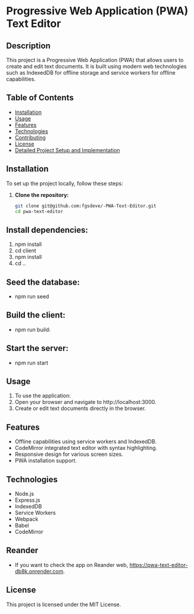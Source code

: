 # Progressive Web Application (PWA) Text Editor

## Description

This project is a Progressive Web Application (PWA) that allows users to create and edit text documents. It is built using modern web technologies such as IndexedDB for offline storage and service workers for offline capabilities.

## Table of Contents

- [Installation](#installation)
- [Usage](#usage)
- [Features](#features)
- [Technologies](#technologies)
- [Contributing](#contributing)
- [License](#license)
- [Detailed Project Setup and Implementation](#detailed-project-setup-and-implementation)

## Installation

To set up the project locally, follow these steps:

1. **Clone the repository:**
   ```sh
   git clone git@github.com:fgsdeve/-PWA-Text-Editor.git
   cd pwa-text-editor

## Install dependencies: 
1. npm install
2. cd client
3. npm install
4. cd ..

## Seed the database:
- npm run seed

## Build the client:
- npm run build:

## Start the server:
- npm run start

## Usage
1. To use the application:
2. Open your browser and navigate to http://localhost:3000.
3. Create or edit text documents directly in the browser.


## Features
- Offline capabilities using service workers and IndexedDB.
- CodeMirror integrated text editor with syntax highlighting.
- Responsive design for various screen sizes.
- PWA installation support.

## Technologies
- Node.js
- Express.js
- IndexedDB
- Service Workers
- Webpack
- Babel
- CodeMirror
## Reander 
- If you want to check the app on Reander web, https://pwa-text-editor-db8k.onrender.com.
## License
This project is licensed under the MIT License.
